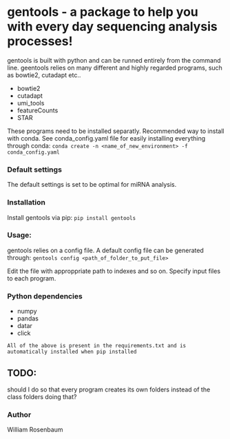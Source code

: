 # gentools - a package to help you with every day sequencing analysis processes!

gentools is built with python and can be runned entirely from the command line.
geentools relies on many different and highly regarded programs, such as bowtie2, cutadapt etc..

* bowtie2
* cutadapt
* umi_tools
* featureCounts
* STAR

These programs need to be installed separatly. Recommended way to install with conda. See conda_config.yaml file for easily installing everything through conda:
```conda create -n <name_of_new_environment> -f conda_config.yaml```

### Default settings

The default settings is set to be optimal for miRNA analysis.

### Installation

Install gentools via pip:
```pip install gentools```

### Usage:
gentools relies on a config file. A default config file can be generated through:
```gentools config <path_of_folder_to_put_file>```

Edit the file with approppriate path to indexes and so on. Specify input files to each program. 

### Python dependencies

* numpy
* pandas
* datar
* click


```All of the above is present in the requirements.txt and is automatically installed when pip installed```


## TODO:
should I do so that every program creates its own folders instead of the class folders doing that? 

### Author
William Rosenbaum 



